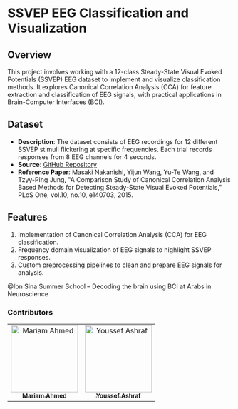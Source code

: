 # SSVEP EEG Classification and Visualization

## Overview
This project involves working with a 12-class Steady-State Visual Evoked Potentials (SSVEP) EEG dataset to implement and visualize classification methods. It explores Canonical Correlation Analysis (CCA) for feature extraction and classification of EEG signals, with practical applications in Brain-Computer Interfaces (BCI).

## Dataset
- **Description**: The dataset consists of EEG recordings for 12 different SSVEP stimuli flickering at specific frequencies. Each trial records responses from 8 EEG channels for 4 seconds.
- **Source**: [GitHub Repository](https://github.com/mnakanishi/12JFPM_SSVEP/tree/master/data)
- **Reference Paper**: 
  Masaki Nakanishi, Yijun Wang, Yu-Te Wang, and Tzyy-Ping Jung, "A Comparison Study of Canonical Correlation Analysis Based Methods for Detecting Steady-State Visual Evoked Potentials," PLoS One, vol.10, no.10, e140703, 2015.

## Features
1. Implementation of Canonical Correlation Analysis (CCA) for EEG classification.
2. Frequency domain visualization of EEG signals to highlight SSVEP responses.
3. Custom preprocessing pipelines to clean and prepare EEG signals for analysis.

@Ibn Sina Summer School – Decoding the brain using BCI at Arabs in Neuroscience

### Contributors

<table>
  <tr>
    <td align="center">
    <a href="https://github.com/Maskuerade" target="_black">
    <img src="https://avatars.githubusercontent.com/u/106713214?v=4" width="150px;" alt="Mariam Ahmed"/>
    <br />
    <sub><b>Mariam Ahmed</b></sub></a>
    </td>
     <td align="center">
    <a href="https://github.com/Youssef-Ashraf71" target="_black">
    <img src="https://avatars.githubusercontent.com/u/83988379?v=4" width="150px;" alt="Youssef Ashraf"/>
    <br />
    <sub><b>Youssef Ashraf</b></sub></a>
    </td>
      </tr>
 </table>
